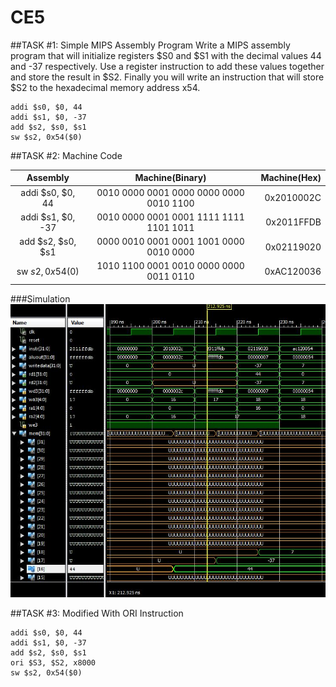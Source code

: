 CE5
===

##TASK #1: Simple MIPS Assembly Program
Write a MIPS assembly program that will initialize registers $S0 and $S1 with the decimal values 44 and -37 respectively. Use a register instruction to add these values together and store the result in $S2. Finally you will write an instruction that will store $S2 to the hexadecimal memory address x54.
```
addi $s0, $0, 44
addi $s1, $0, -37 
add $s2, $s0, $s1
sw $s2, 0x54($0)
```

##TASK #2: Machine Code

| Assembly            |    Machine(Binary)           |    Machine(Hex)|
| :----------------: |:-------------------------------:| -----------:|
| addi $s0, $0, 44  | 0010 0000 0001 0000 0000 0000 0010 1100 |  0x2010002C |
| addi $s1, $0, -37 | 0010 0000 0001 0001 1111 1111 1101 1011 |  0x2011FFDB |
| add $s2, $s0, $s1 | 0000 0010 0001 0001 1001 0000 0010 0000 |  0x02119020 |
| sw $s2, 0x54($0)  | 1010 1100 0001 0010 0000 0000 0011 0110 |  0xAC120036 |
###Simulation
![alt text][logo2]

[logo2]: /Task2_sim.JPG



##TASK #3: Modified With ORI Instruction
```
addi $s0, $0, 44
addi $s1, $0, -37 
add $s2, $s0, $s1
ori $S3, $S2, x8000
sw $s2, 0x54($0)
```
